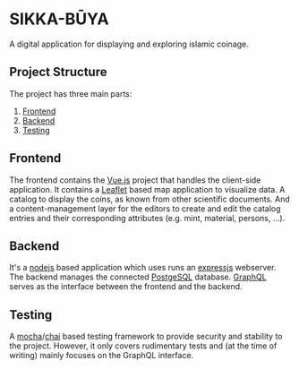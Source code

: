 # SIKKA-BŪYA

A digital application for displaying and exploring islamic coinage.

## Project Structure

The project has three main parts:

1. [Frontend](./frontend/README.md)
1. [Backend](./backend/README.md)
1. [Testing](./test/README.md)

## Frontend

The frontend contains the [Vue.js](https://vuejs.org/) project that handles the client-side application. It contains a [Leaflet](https://leafletjs.com/) based map application to visualize data. A catalog to display the coins, as known from other scientific documents. And a content-management layer for the editors to create and edit the catalog entries and their corresponding attributes (e.g. mint, material, persons, ...).

## Backend

It's a [nodejs](https://nodejs.org/) based application which uses runs an [expressjs](https://expressjs.com/) webserver. The backend manages the connected [PostgeSQL](https://www.postgresql.org/) database. [GraphQL](https://graphql.org/) serves as the interface between the frontend and the backend.

## Testing

A [mocha](https://mochajs.org/)/[chai](https://www.chaijs.com/) based testing framework to provide security and stability to the project. However, it only covers rudimentary tests and (at the time of writing) mainly focuses on the GraphQL interface.